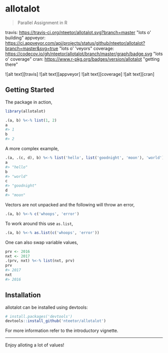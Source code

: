 # allotalot

> Parallel Assignment in R

travis: https://travis-ci.org/nteetor/allotalot.svg?branch=master "lots o' building"
appveyor: https://ci.appveyor.com/api/projects/status/github/nteetor/allotalot?branch=master&svg=true
 "lots o' 'veyors"
coverage: https://codecov.io/gh/nteetor/allotalot/branch/master/graph/badge.svg "lots o' coverage"
cran: https://www.r-pkg.org/badges/version/allotalot "getting there"

![alt text][travis] ![alt text][appveyor] ![alt text][coverage] ![alt text][cran]

## Getting Started

The package in action,

```R
library(allotalot)

.(a, b) %<-% list(1, 2)
a
#> 1
b
#> 2
```

A more complex example,
```R
.(a, .(c, d), b) %<-% list('hello', list('goodnight', 'moon'), 'world')
a
#> "hello"
b
#> "world"
c
#> "goodnight"
d
#> "moon"
```

Vectors are not unpacked and the following will throw an error,
```R
.(a, b) %<-% c('whoops', 'error')
```

To work around this use `as.list`,
```R
.(a, b) %<-% as.list(c('whoops', 'error'))
```

One can also swap variable values,
```R
prv <- 2016
nxt <- 2017
.(prv, nxt) %<-% list(nxt, prv)
prv
#> 2017
nxt
#> 2016
```

## Installation

allotalot can be installed using devtools:
```R
# install.packages('devtools')
devtools::install_github('nteetor/allotalot')
```

For more information refer to the introductory vignette.

---

Enjoy alloting a lot of values!
